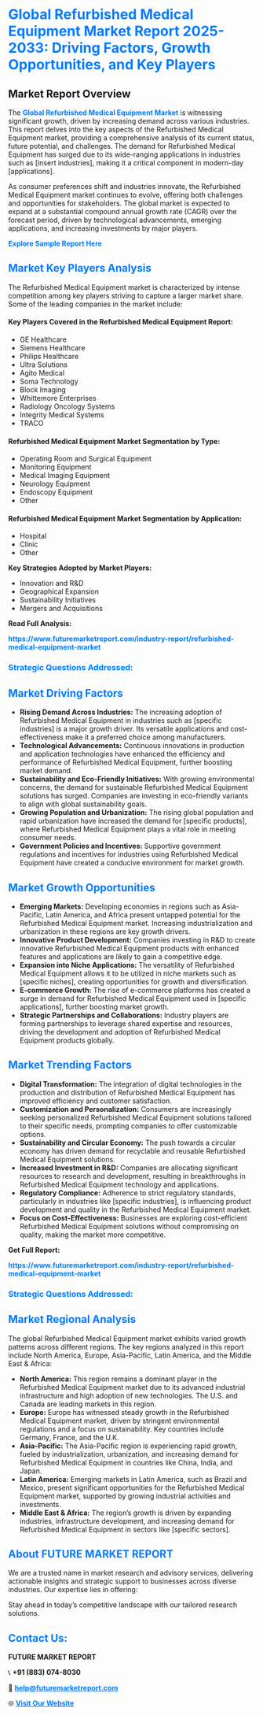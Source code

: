 <h1 style="color: #007BFF;">Global Refurbished Medical Equipment Market Report 2025-2033: Driving Factors, Growth Opportunities, and Key Players</h1>

<section id="overview">
<h2>Market Report Overview</h2>
<p>The <a href="https://www.futuremarketreport.com/industry-report/refurbished-medical-equipment-market" style="color: #007BFF; text-decoration: none;"><strong>Global Refurbished Medical Equipment Market</strong></a> is witnessing significant growth, driven by increasing demand across various industries. This report delves into the key aspects of the Refurbished Medical Equipment market, providing a comprehensive analysis of its current status, future potential, and challenges. The demand for Refurbished Medical Equipment has surged due to its wide-ranging applications in industries such as [insert industries], making it a critical component in modern-day [applications].</p>
<p>As consumer preferences shift and industries innovate, the Refurbished Medical Equipment market continues to evolve, offering both challenges and opportunities for stakeholders. The global market is expected to expand at a substantial compound annual growth rate (CAGR) over the forecast period, driven by technological advancements, emerging applications, and increasing investments by major players.</p>
</section>

<section id="overview">
<p><a href="https://www.futuremarketreport.com/request-sample/reportId=93171" style="color: #007BFF; text-decoration: none;"><strong>Explore Sample Report Here</strong></a></p>
</section>

<section id="key-players">
<h2 style="color: #007BFF;">Market Key Players Analysis</h2>
<p>The Refurbished Medical Equipment market is characterized by intense competition among key players striving to capture a larger market share. Some of the leading companies in the market include:</p>
<h4>Key Players Covered in the Refurbished Medical Equipment Report:</h4>
<ul><li>GE Healthcare</li><li>Siemens Healthcare</li><li>Philips Healthcare</li><li>Ultra Solutions</li><li>Agito Medical</li><li>Soma Technology</li><li>Block Imaging</li><li>Whittemore Enterprises</li><li>Radiology Oncology Systems</li><li>Integrity Medical Systems</li><li>TRACO</li></ul>
<h4>Refurbished Medical Equipment Market Segmentation by Type:</h4>
<ul><li>Operating Room and Surgical Equipment</li><li>Monitoring Equipment</li><li>Medical Imaging Equipment</li><li>Neurology Equipment</li><li>Endoscopy Equipment</li><li>Other</li></ul>

<h4>Refurbished Medical Equipment Market Segmentation by Application:</h4>
<ul><li>Hospital</li><li>Clinic</li><li>Other</li></ul>
<p><strong>Key Strategies Adopted by Market Players:</strong></p>
<ul>
<li>Innovation and R&D</li>
<li>Geographical Expansion</li>
<li>Sustainability Initiatives</li>
<li>Mergers and Acquisitions</li>
</ul>
</section>

<section>
<p><strong>Read Full Analysis: </strong></p><a href="https://www.futuremarketreport.com/industry-report/refurbished-medical-equipment-market" style="color: #007BFF; text-decoration: none;"><strong>https://www.futuremarketreport.com/industry-report/refurbished-medical-equipment-market</strong></a>
<h3 style="color: #007BFF;">Strategic Questions Addressed:</h3>
</section>

<section id="driving-factors">
<h2 style="color: #007BFF;">Market Driving Factors</h2>
<ul>
<li><strong>Rising Demand Across Industries:</strong> The increasing adoption of Refurbished Medical Equipment in industries such as [specific industries] is a major growth driver. Its versatile applications and cost-effectiveness make it a preferred choice among manufacturers.</li>
<li><strong>Technological Advancements:</strong> Continuous innovations in production and application technologies have enhanced the efficiency and performance of Refurbished Medical Equipment, further boosting market demand.</li>
<li><strong>Sustainability and Eco-Friendly Initiatives:</strong> With growing environmental concerns, the demand for sustainable Refurbished Medical Equipment solutions has surged. Companies are investing in eco-friendly variants to align with global sustainability goals.</li>
<li><strong>Growing Population and Urbanization:</strong> The rising global population and rapid urbanization have increased the demand for [specific products], where Refurbished Medical Equipment plays a vital role in meeting consumer needs.</li>
<li><strong>Government Policies and Incentives:</strong> Supportive government regulations and incentives for industries using Refurbished Medical Equipment have created a conducive environment for market growth.</li>
</ul>
</section>

<section id="growth-opportunities">
<h2 style="color: #007BFF;">Market Growth Opportunities</h2>
<ul>
<li><strong>Emerging Markets:</strong> Developing economies in regions such as Asia-Pacific, Latin America, and Africa present untapped potential for the Refurbished Medical Equipment market. Increasing industrialization and urbanization in these regions are key growth drivers.</li>
<li><strong>Innovative Product Development:</strong> Companies investing in R&D to create innovative Refurbished Medical Equipment products with enhanced features and applications are likely to gain a competitive edge.</li>
<li><strong>Expansion into Niche Applications:</strong> The versatility of Refurbished Medical Equipment allows it to be utilized in niche markets such as [specific niches], creating opportunities for growth and diversification.</li>
<li><strong>E-commerce Growth:</strong> The rise of e-commerce platforms has created a surge in demand for Refurbished Medical Equipment used in [specific applications], further boosting market growth.</li>
<li><strong>Strategic Partnerships and Collaborations:</strong> Industry players are forming partnerships to leverage shared expertise and resources, driving the development and adoption of Refurbished Medical Equipment products globally.</li>
</ul>
</section>

<section id="trending-factors">
<h2 style="color: #007BFF;">Market Trending Factors</h2>
<ul>
<li><strong>Digital Transformation:</strong> The integration of digital technologies in the production and distribution of Refurbished Medical Equipment has improved efficiency and customer satisfaction.</li>
<li><strong>Customization and Personalization:</strong> Consumers are increasingly seeking personalized Refurbished Medical Equipment solutions tailored to their specific needs, prompting companies to offer customizable options.</li>
<li><strong>Sustainability and Circular Economy:</strong> The push towards a circular economy has driven demand for recyclable and reusable Refurbished Medical Equipment solutions.</li>
<li><strong>Increased Investment in R&D:</strong> Companies are allocating significant resources to research and development, resulting in breakthroughs in Refurbished Medical Equipment technology and applications.</li>
<li><strong>Regulatory Compliance:</strong> Adherence to strict regulatory standards, particularly in industries like [specific industries], is influencing product development and quality in the Refurbished Medical Equipment market.</li>
<li><strong>Focus on Cost-Effectiveness:</strong> Businesses are exploring cost-efficient Refurbished Medical Equipment solutions without compromising on quality, making the market more competitive.</li>
</ul>
</section>

<section>
<p><strong>Get Full Report: </strong></p><a href="https://www.futuremarketreport.com/industry-report/refurbished-medical-equipment-market" style="color: #007BFF; text-decoration: none;"><strong>https://www.futuremarketreport.com/industry-report/refurbished-medical-equipment-market</strong></a>
<h3 style="color: #007BFF;">Strategic Questions Addressed:</h3>
</section>


<section id="regional-analysis">
<h2 style="color: #007BFF;">Market Regional Analysis</h2>
<p>The global Refurbished Medical Equipment market exhibits varied growth patterns across different regions. The key regions analyzed in this report include North America, Europe, Asia-Pacific, Latin America, and the Middle East & Africa:</p>
<ul>
<li><strong>North America:</strong> This region remains a dominant player in the Refurbished Medical Equipment market due to its advanced industrial infrastructure and high adoption of new technologies. The U.S. and Canada are leading markets in this region.</li>
<li><strong>Europe:</strong> Europe has witnessed steady growth in the Refurbished Medical Equipment market, driven by stringent environmental regulations and a focus on sustainability. Key countries include Germany, France, and the U.K.</li>
<li><strong>Asia-Pacific:</strong> The Asia-Pacific region is experiencing rapid growth, fueled by industrialization, urbanization, and increasing demand for Refurbished Medical Equipment in countries like China, India, and Japan.</li>
<li><strong>Latin America:</strong> Emerging markets in Latin America, such as Brazil and Mexico, present significant opportunities for the Refurbished Medical Equipment market, supported by growing industrial activities and investments.</li>
<li><strong>Middle East & Africa:</strong> The region’s growth is driven by expanding industries, infrastructure development, and increasing demand for Refurbished Medical Equipment in sectors like [specific sectors].</li>
</ul>
</section>

<footer>
<h2 style="color: #007BFF;">About FUTURE MARKET REPORT</h2>
<p>We are a trusted name in market research and advisory services, delivering actionable insights and strategic support to businesses across diverse industries. Our expertise lies in offering:</p>

<p>Stay ahead in today’s competitive landscape with our tailored research solutions.</p>

<h2 style="color: #007BFF;">Contact Us:</h2>
<p><strong>FUTURE MARKET REPORT</strong></p>
<p>📞 <strong>+91 (883) 074-8030</strong></p>
<p>📧 <strong><a href="mailto:help@futuremarketreport.com" style="color: #007BFF;">help@futuremarketreport.com</a></strong></p>
<p>🌐 <strong><a href="https://www.futuremarketreport.com/" style="color: #007BFF;">Visit Our Website</a></strong></p>
</footer>